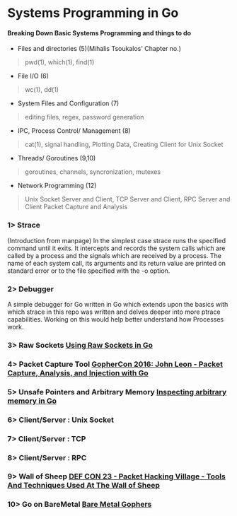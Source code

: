 # Systems Programming in Go

#### Breaking Down Basic Systems Programming and things to do

* Files and directories (5)(Mihalis Tsoukalos' Chapter no.)
> pwd(1), which(1), find(1)
* File I/O (6)
> wc(1), dd(1)
* System Files and Configuration (7)
> editing files, regex, password generation
* IPC, Process Control/ Management (8)
> cat(1), signal handling, Plotting Data, Creating Client for Unix Socket
* Threads/ Goroutines (9,10)
> goroutines, channels, syncronization, mutexes
* Network Programming (12)
> Unix Socket Server and Client, TCP Server and Client, RPC Server and Client
> Packet Capture and Analysis

### 1> Strace

(Introduction from manpage)
In the simplest case strace runs the specified command until it exits. It  intercepts and records the system calls which are called by a process and the signals which are received by a process. The name of each system call, its arguments and its return value are printed on standard error or to the file specified with the -o option.

### 2>  Debugger

A simple debugger for Go written in Go which extends upon the basics with which strace in this repo was written and delves deeper into more ptrace capabilities. Working on this would help better understand how Processes work.

### 3>  Raw Sockets [Using Raw Sockets in Go](https://css.bz/2016/12/08/go-raw-sockets.html)
### 4>  Packet Capture Tool [GopherCon 2016: John Leon - Packet Capture, Analysis, and Injection with Go](https://www.youtube.com/watch?v=APDnbmTKjgM)
### 5>  Unsafe Pointers and Arbitrary Memory [Inspecting arbitrary memory in Go](https://tylerchr.blog/golang-arbitrary-memory/)
### 6>  Client/Server : Unix Socket
### 7>  Client/Server : TCP
### 8>  Client/Server : RPC
### 9>  Wall of Sheep [DEF CON 23 - Packet Hacking Village - Tools And Techniques Used At The Wall of Sheep](https://www.youtube.com/watch?v=o_OoUv_HPls)
### 10> Go on BareMetal [Bare Metal Gophers](https://github.com/achilleasa/bare-metal-gophers)

